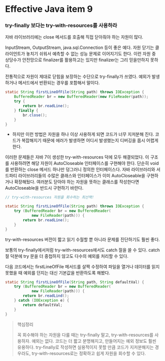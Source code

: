# Effective Java item 9



### try-finally 보다는 try-with-resources를 사용하라



자바 라이브러리에는 close 메서드를 호출해 직접 닫아줘야 하는 자원이 많다.

InputStream, OutputStream, java.sql.Connection 등이 좋은 예다. 자원 닫기는 클라이언트가 놓치기 쉬워서 예측할 수 없는 성능 문제로 이어지기도 한다. 이런 자원 중 상당수가 안전망으로 finalizer를 활용하고는 있지만 finalizer는 그리 믿을만하지 못하다.



전통적으로 자원이 제대로 닫힘을 보장하는 수단으로 try-finally가 쓰였다. 예외가 발생하거나 메서드에서 반환되는 경우를 포함해서 말이다.

```java
static String firstLineOfFile(String path) throws IOException {
    BufferedReader br = new BufferedReader(new FileReader(path));
    try {
        return br.readLine();
    } finally {
        br.close();
    }
}
```

- 하지만 이런 방법은 자원을 하나 이상 사용하게 되면 코드가 너무 지저분해 진다. 코드가 복잡해지기 때문에 에러가 발생하면 어디서 발생했는지 디버깅을 몹시 어렵게 한다.



이러한 문제들은 자바 7이 생성한 try-with-resources 덕에 모두 해결되었다. 이 구조를 사용하려면 해당 자원이 AutoCloseable 인터페이스를 구현해야 한다. 단순히 void를 반환하는 close 메서드 하나만 덩그러니 정의한 인터페이스다. 자바 라이브러리와 서드파티 라이브러리들의 수많은 클래스와 인터페이스가 이미 AutoCloseable을 구현하거나 확장해뒀다. 여러분도 닫아야 하는 자원을 뜻하는 클래스를 작성한다면 AutoCloseable을 반드시 구현하기 바란다.



```java
// try-with-resources 자원을 회수하는 최선책!

static String firstLineOfFile(String path) throws IOException {
    try (BufferedReader br = new BufferedReader(
    		new FileReader(path))) {
        return br.readLine();
    }
}
```



try-with-resources 버전이 짧고 읽기 수월할 뿐 아니라 문제를 진단하기도 훨씬 좋다.

보통의 try-finally에서처럼 try-with-resources에서도 catch 절을 쓸 수 있다. catch 절 덕분에 try 문을 더 중첩하지 않고도 다수의 예외를 처리할 수 있다.

다음 코드에서는 firstLineOfFile 메서드를 살짝 수정하여 파일을 열거나 데이터를 읽지 못했을 때 예외를 던지는 대신 기본값을 반환하도록 해봤다.

```java
static String firstLineOfFile(String path, String defaultVal) {
    try (BufferedReader br = new BufferedReader(
    		new FileReader(path))) {
        return br.readLind();
    } catch (IOException e) {
        return defaultVal;
    }
}
```



> 핵심정리
>
> 꼭 회수해야 하는 자원을 다룰 때는 try-finally 말고, try-with-resources를 사용하자. 예외는 없다. 코드는 더 짧고 분명해지고, 만들어지는 예외 정보도 훨씬 유용하다. try-finally로 작성하면 실용적이지 못할 만큼 코드가 지저분해지는 경우라도, try-with-resources로는 정확하고 쉽게 자원을 회수할 수 있다.